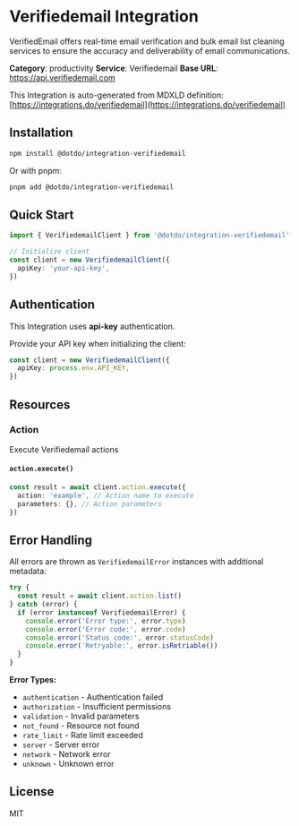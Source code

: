# Verifiedemail Integration

VerifiedEmail offers real-time email verification and bulk email list cleaning services to ensure the accuracy and deliverability of email communications.

**Category**: productivity
**Service**: Verifiedemail
**Base URL**: https://api.verifiedemail.com

This Integration is auto-generated from MDXLD definition: [https://integrations.do/verifiedemail](https://integrations.do/verifiedemail)

## Installation

```bash
npm install @dotdo/integration-verifiedemail
```

Or with pnpm:

```bash
pnpm add @dotdo/integration-verifiedemail
```

## Quick Start

```typescript
import { VerifiedemailClient } from '@dotdo/integration-verifiedemail'

// Initialize client
const client = new VerifiedemailClient({
  apiKey: 'your-api-key',
})
```

## Authentication

This Integration uses **api-key** authentication.

Provide your API key when initializing the client:

```typescript
const client = new VerifiedemailClient({
  apiKey: process.env.API_KEY,
})
```

## Resources

### Action

Execute Verifiedemail actions

#### `action.execute()`

```typescript
const result = await client.action.execute({
  action: 'example', // Action name to execute
  parameters: {}, // Action parameters
})
```

## Error Handling

All errors are thrown as `VerifiedemailError` instances with additional metadata:

```typescript
try {
  const result = await client.action.list()
} catch (error) {
  if (error instanceof VerifiedemailError) {
    console.error('Error type:', error.type)
    console.error('Error code:', error.code)
    console.error('Status code:', error.statusCode)
    console.error('Retryable:', error.isRetriable())
  }
}
```

**Error Types:**

- `authentication` - Authentication failed
- `authorization` - Insufficient permissions
- `validation` - Invalid parameters
- `not_found` - Resource not found
- `rate_limit` - Rate limit exceeded
- `server` - Server error
- `network` - Network error
- `unknown` - Unknown error

## License

MIT
